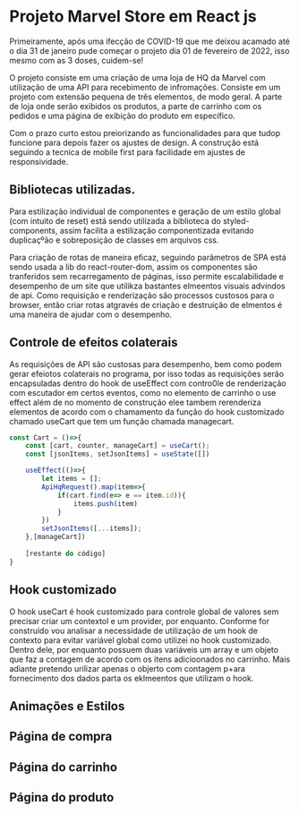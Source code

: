 # Projeto Marvel Store em React js

Primeiramente, após uma ifecção de COVID-19 que me deixou acamado até o dia 31 de janeiro pude começar o projeto dia 01 de fevereiro de 2022, isso mesmo com as 3 doses, cuidem-se!

O projeto consiste em uma criação de uma loja de HQ da Marvel com utilização de uma API para recebimento de infromações. Consiste em um projeto com extensão pequena de três elementos, de modo geral. A parte de loja onde serão exibidos os produtos, a parte de carrinho com os pedidos e uma página de exibição do produto em específico. 

Com o prazo curto estou preiorizando as funcionalidades para que tudop funcione para depois fazer os ajustes de design. A construção está seguindo a tecnica de mobile first para facilidade em ajustes de responsividade.

## Bibliotecas utilizadas.
Para estilização individual de componentes e geração de um estilo global (com intuito de reset) está sendo utilizada a biblioteca do styled-components, assim facilita a estilização componentizada evitando duplicaçºão e sobreposição de classes em arquivos css.

Para criação de rotas de maneira eficaz, seguindo parâmetros de SPA está sendo usada a lib do react-router-dom, assim os componentes são tranferidos sem recarregamento de páginas, isso permite escalabilidade e desempenho de um site que utilikza bastantes elmeentos visuais advindos de api. Como requisição e renderização são processos custosos para o browser, então criar rotas atgravés de criação e destruição de elmentos é uma maneira de ajudar com o desempenho.

## Controle de efeitos colaterais

As requisições de API são custosas para desempenho, bem como podem gerar efeiotos colaterais no programa, por isso todas as requisições serão encapsuladas dentro do hook de useEffect com contro0le de renderização com escutador em certos eventos, como no elemento de carrinho o use effect além de no momento de construção elee tambem rerenderiza elementos de acordo com o chamamento da função do hook customizado chamado useCart que tem um função chamada managecart.
```javascript
const Cart = ()=>{
    const [cart, counter, manageCart] = useCart();
    const [jsonItems, setJsonItems] = useState([])

    useEffect(()=>{
        let items = [];
        ApiHqRequest().map(item=>{
            if(cart.find(e=> e == item.id)){
                items.push(item)
            }
        })
        setJsonItems([...items]);
    },[manageCart])
    
    [restante do código]
}
```
## Hook customizado

O hook useCart é hook customizado para controle global de valores sem precisar criar um contextol e um provider, por enquanto. Conforme for construído vou analisar a necessidade de utilização de um hook de contexto para evitar variável global como utilizei no hook customizado. Dentro dele, por enquanto possuem duas variáveis um array e um objeto que faz a contagem de acordo com os itens adicioonados no carrinho. Mais adiante pretendo urilizar apenas o objerto com contagem p+ara fornecimento dos dados parta os eklmeentos que utilizam o hook.

## Animações e Estilos

## Página de compra

## Página do carrinho

## Página do produto
